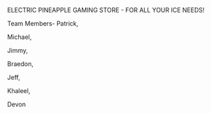 ELECTRIC PINEAPPLE GAMING STORE - 
FOR ALL YOUR ICE NEEDS!

Team Members- 
Patrick,

Michael,

Jimmy,

Braedon,

Jeff,

Khaleel,

Devon
